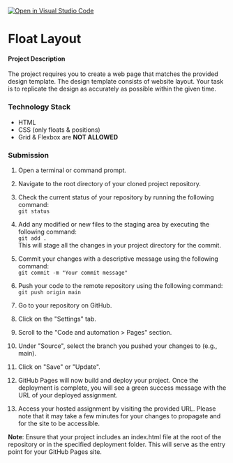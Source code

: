 [![Open in Visual Studio Code](https://classroom.github.com/assets/open-in-vscode-718a45dd9cf7e7f842a935f5ebbe5719a5e09af4491e668f4dbf3b35d5cca122.svg)](https://classroom.github.com/online_ide?assignment_repo_id=13293832&assignment_repo_type=AssignmentRepo)
# Float Layout

#### Project Description

The project requires you to create a web page that matches the provided design template. The design template consists of website layout. Your task is to replicate the design as accurately as possible within the given time.

### Technology Stack

- HTML
- CSS (only floats & positions)
- Grid & Flexbox are **NOT ALLOWED**

### Submission

1. Open a terminal or command prompt.

2. Navigate to the root directory of your cloned project repository.

3. Check the current status of your repository by running the following command:
   </br>
   `git status`

4. Add any modified or new files to the staging area by executing the following command:
   </br>
   `git add .`
   </br>
   This will stage all the changes in your project directory for the commit.

5. Commit your changes with a descriptive message using the following command:
   </br>
   `git commit -m "Your commit message"`

6. Push your code to the remote repository using the following command:
   </br>
   `git push origin main`

7. Go to your repository on GitHub.

8. Click on the "Settings" tab.

9. Scroll to the "Code and automation > Pages" section.

10. Under "Source", select the branch you pushed your changes to (e.g., main).

11. Click on "Save" or "Update".

12. GitHub Pages will now build and deploy your project. Once the deployment is complete, you will see a green success message with the URL of your deployed assignment.

13. Access your hosted assignment by visiting the provided URL. Please note that it may take a few minutes for your changes to propagate and for the site to be accessible.

**Note**: Ensure that your project includes an index.html file at the root of the repository or in the specified deployment folder. This will serve as the entry point for your GitHub Pages site.
